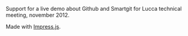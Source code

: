 Support for a live demo about Github and Smartgit for Lucca technical meeting, november 2012.

Made with [Impress.js](https://github.com/bartaz/impress.js).